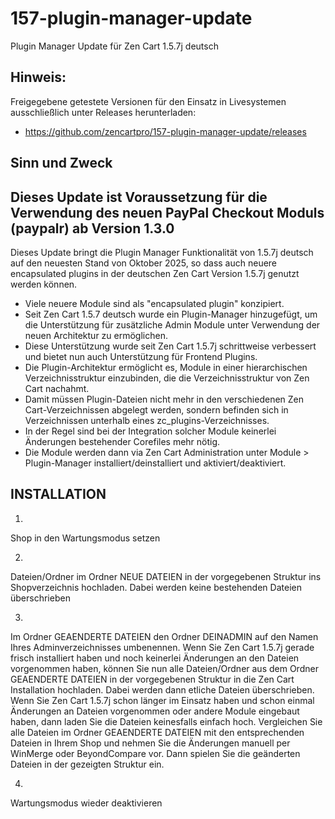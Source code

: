 # 157-plugin-manager-update
Plugin Manager Update für Zen Cart 1.5.7j deutsch

## Hinweis: 
Freigegebene getestete Versionen für den Einsatz in Livesystemen ausschließlich unter Releases herunterladen:
* https://github.com/zencartpro/157-plugin-manager-update/releases

## Sinn und Zweck 
## Dieses Update ist Voraussetzung für die Verwendung des neuen PayPal Checkout Moduls (paypalr) ab Version 1.3.0
Dieses Update bringt die Plugin Manager Funktionalität von 1.5.7j deutsch auf den neuesten Stand von Oktober 2025, so dass auch neuere encapsulated plugins in der deutschen Zen Cart Version 1.5.7j genutzt werden können.
* Viele neuere Module sind als "encapsulated plugin" konzipiert.
* Seit Zen Cart 1.5.7 deutsch wurde ein Plugin-Manager hinzugefügt, um die Unterstützung für zusätzliche Admin Module unter Verwendung der neuen Architektur zu ermöglichen.
* Diese Unterstützung wurde seit Zen Cart 1.5.7j schrittweise verbessert und bietet nun auch Unterstützung für Frontend Plugins.
* Die Plugin-Architektur ermöglicht es, Module in einer hierarchischen Verzeichnisstruktur einzubinden, die die Verzeichnisstruktur von Zen Cart nachahmt. 
* Damit müssen Plugin-Dateien nicht mehr in den verschiedenen Zen Cart-Verzeichnissen abgelegt werden, sondern befinden sich in Verzeichnissen unterhalb eines zc_plugins-Verzeichnisses.
* In der Regel sind bei der Integration solcher Module keinerlei Änderungen bestehender Corefiles mehr nötig.
* Die Module werden dann via Zen Cart Administration unter Module > Plugin-Manager installiert/deinstalliert und aktiviert/deaktiviert.

## INSTALLATION

1)
Shop in den Wartungsmodus setzen

2)
Dateien/Ordner im Ordner NEUE DATEIEN in der vorgegebenen Struktur ins Shopverzeichnis hochladen. Dabei werden keine bestehenden Dateien überschrieben

3)
Im Ordner GEAENDERTE DATEIEN den Ordner DEINADMIN auf den Namen Ihres Adminverzeichnisses umbenennen.
Wenn Sie Zen Cart 1.5.7j gerade frisch installiert haben und noch keinerlei Änderungen an den Dateien vorgenommen haben, können Sie nun alle Dateien/Ordner aus dem Ordner GEAENDERTE DATEIEN in der vorgegebenen Struktur in die Zen Cart Installation hochladen. Dabei werden dann etliche Dateien überschrieben.
Wenn Sie Zen Cart 1.5.7j schon länger im Einsatz haben und schon einmal Änderungen an Dateien vorgenommen oder andere Module eingebaut haben, dann laden Sie die Dateien keinesfalls einfach hoch.
Vergleichen Sie alle Dateien im Ordner GEAENDERTE DATEIEN mit den entsprechenden Dateien in Ihrem Shop und nehmen Sie die Änderungen manuell per WinMerge oder BeyondCompare vor.
Dann spielen Sie die geänderten Dateien in der gezeigten Struktur ein.

4)
Wartungsmodus wieder deaktivieren
